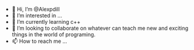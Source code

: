 - 👋 Hi, I’m @Alexpdill
- 👀 I’m interested in ...
- 🌱 I’m currently learning c++
- 💞️ I’m looking to collaborate on whatever can teach me new and exciting things in the world of programing. 
- 📫 How to reach me ...

<!---
Alexpdill/Alexpdill is a ✨ special ✨ repository because its `README.md` (this file) appears on your GitHub profile.
You can click the Preview link to take a look at your changes.
--->
